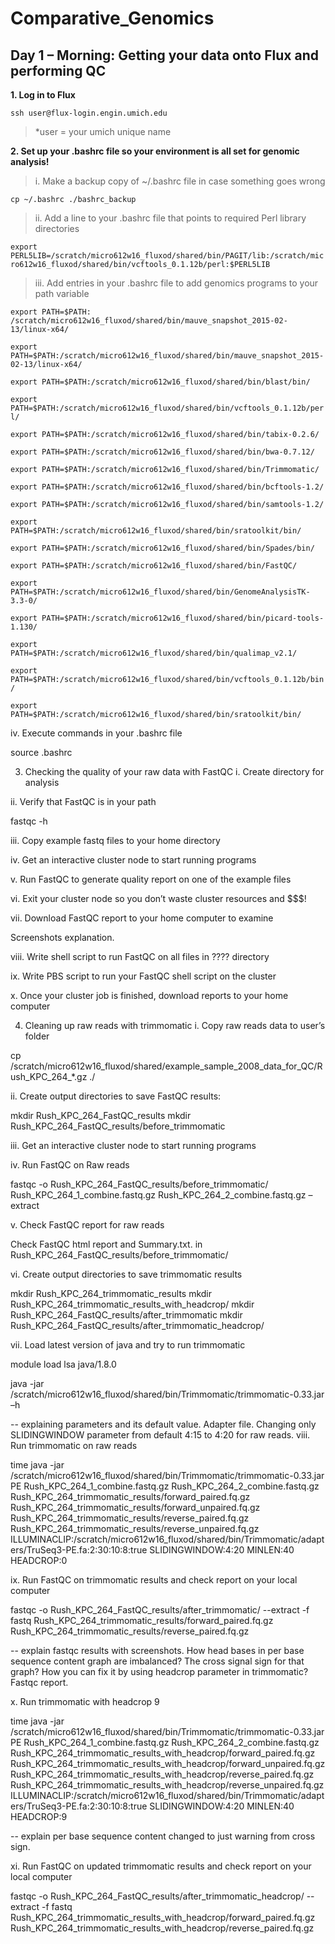 # Comparative_Genomics

## Day 1 – Morning: Getting your data onto Flux and performing QC 

**1.	Log in to Flux**

`ssh user@flux-login.engin.umich.edu`

> *user = your umich unique name

**2.	Set up your .bashrc file so your environment is all set for genomic analysis!**

>i. Make a backup copy of ~/.bashrc file in case something goes wrong 
	
`cp ~/.bashrc ./bashrc_backup`
	
>ii. Add a line to your .bashrc file that points to required Perl library directories

`export PERL5LIB=/scratch/micro612w16_fluxod/shared/bin/PAGIT/lib:/scratch/micro612w16_fluxod/shared/bin/vcftools_0.1.12b/perl:$PERL5LIB`

>iii. Add entries in your .bashrc file to add genomics programs to your path variable

`export PATH=$PATH: /scratch/micro612w16_fluxod/shared/bin/mauve_snapshot_2015-02-13/linux-x64/`

`export PATH=$PATH:/scratch/micro612w16_fluxod/shared/bin/mauve_snapshot_2015-02-13/linux-x64/`

`export PATH=$PATH:/scratch/micro612w16_fluxod/shared/bin/blast/bin/`

`export PATH=$PATH:/scratch/micro612w16_fluxod/shared/bin/vcftools_0.1.12b/perl/`

`export PATH=$PATH:/scratch/micro612w16_fluxod/shared/bin/tabix-0.2.6/`

`export PATH=$PATH:/scratch/micro612w16_fluxod/shared/bin/bwa-0.7.12/`

`export PATH=$PATH:/scratch/micro612w16_fluxod/shared/bin/Trimmomatic/`

`export PATH=$PATH:/scratch/micro612w16_fluxod/shared/bin/bcftools-1.2/`

`export PATH=$PATH:/scratch/micro612w16_fluxod/shared/bin/samtools-1.2/`

`export PATH=$PATH:/scratch/micro612w16_fluxod/shared/bin/sratoolkit/bin/`

`export PATH=$PATH:/scratch/micro612w16_fluxod/shared/bin/Spades/bin/`

`export PATH=$PATH:/scratch/micro612w16_fluxod/shared/bin/FastQC/`

`export PATH=$PATH:/scratch/micro612w16_fluxod/shared/bin/GenomeAnalysisTK-3.3-0/`

`export PATH=$PATH:/scratch/micro612w16_fluxod/shared/bin/picard-tools-1.130/`

`export PATH=$PATH:/scratch/micro612w16_fluxod/shared/bin/qualimap_v2.1/`

`export PATH=$PATH:/scratch/micro612w16_fluxod/shared/bin/vcftools_0.1.12b/bin/`

`export PATH=$PATH:/scratch/micro612w16_fluxod/shared/bin/sratoolkit/bin/`

iv.	Execute commands in your .bashrc file

source .bashrc


3.	Checking the quality of your raw data with FastQC
i.	Create directory for analysis

ii.	Verify that FastQC is in your path

fastqc -h  

iii.	Copy example fastq files to your home directory

iv.	Get an interactive cluster node to start running programs

v.	Run FastQC to generate quality report on one of the example files

vi.	Exit your cluster node so you don’t waste cluster resources and $$$!

vii.	Download FastQC report to your home computer to examine

Screenshots explanation.

viii.	Write shell script to run FastQC on all files in ???? directory

ix.	Write PBS script to run your FastQC shell script on the cluster

x.	Once your cluster job is finished, download reports to your home computer


4.	Cleaning up raw reads with trimmomatic
i.	Copy raw reads data to user’s folder

cp /scratch/micro612w16_fluxod/shared/example_sample_2008_data_for_QC/Rush_KPC_264_*.gz ./

ii.	Create output directories to save FastQC results:

mkdir Rush_KPC_264_FastQC_results
mkdir Rush_KPC_264_FastQC_results/before_trimmomatic

iii.	Get an interactive cluster node to start running programs

iv.	Run FastQC on Raw reads

fastqc -o Rush_KPC_264_FastQC_results/before_trimmomatic/ Rush_KPC_264_1_combine.fastq.gz Rush_KPC_264_2_combine.fastq.gz –extract


v.	Check FastQC report for raw reads

Check FastQC html report and Summary.txt. in Rush_KPC_264_FastQC_results/before_trimmomatic/


vi.	Create output directories to save trimmomatic results

mkdir Rush_KPC_264_trimmomatic_results
mkdir Rush_KPC_264_trimmomatic_results_with_headcrop/
mkdir Rush_KPC_264_FastQC_results/after_trimmomatic
mkdir Rush_KPC_264_FastQC_results/after_trimmomatic_headcrop/

vii.	Load latest version of java and try to run trimmomatic

module load lsa java/1.8.0

java -jar /scratch/micro612w16_fluxod/shared/bin/Trimmomatic/trimmomatic-0.33.jar –h

-- explaining parameters and its default value. Adapter file. Changing only SLIDINGWINDOW parameter from default 4:15 to 4:20 for raw reads.
viii.	Run trimmomatic on raw reads

time java -jar /scratch/micro612w16_fluxod/shared/bin/Trimmomatic/trimmomatic-0.33.jar PE Rush_KPC_264_1_combine.fastq.gz Rush_KPC_264_2_combine.fastq.gz Rush_KPC_264_trimmomatic_results/forward_paired.fq.gz Rush_KPC_264_trimmomatic_results/forward_unpaired.fq.gz Rush_KPC_264_trimmomatic_results/reverse_paired.fq.gz Rush_KPC_264_trimmomatic_results/reverse_unpaired.fq.gz ILLUMINACLIP:/scratch/micro612w16_fluxod/shared/bin/Trimmomatic/adapters/TruSeq3-PE.fa:2:30:10:8:true SLIDINGWINDOW:4:20 MINLEN:40 HEADCROP:0

ix.	Run FastQC on trimmomatic results and check report on your local computer

fastqc -o Rush_KPC_264_FastQC_results/after_trimmomatic/ --extract -f fastq Rush_KPC_264_trimmomatic_results/forward_paired.fq.gz Rush_KPC_264_trimmomatic_results/reverse_paired.fq.gz
	
-- explain fastqc results with screenshots. How head bases in per base sequence content graph are imbalanced? The cross signal sign for that graph? How you can fix it by using headcrop parameter in trimmomatic? Fastqc report.

x.	Run trimmomatic with headcrop 9

time java -jar /scratch/micro612w16_fluxod/shared/bin/Trimmomatic/trimmomatic-0.33.jar PE Rush_KPC_264_1_combine.fastq.gz Rush_KPC_264_2_combine.fastq.gz Rush_KPC_264_trimmomatic_results_with_headcrop/forward_paired.fq.gz Rush_KPC_264_trimmomatic_results_with_headcrop/forward_unpaired.fq.gz Rush_KPC_264_trimmomatic_results_with_headcrop/reverse_paired.fq.gz Rush_KPC_264_trimmomatic_results_with_headcrop/reverse_unpaired.fq.gz ILLUMINACLIP:/scratch/micro612w16_fluxod/shared/bin/Trimmomatic/adapters/TruSeq3-PE.fa:2:30:10:8:true SLIDINGWINDOW:4:20 MINLEN:40 HEADCROP:9
		
-- explain per base sequence content changed to just warning from cross sign.

xi.	Run FastQC on updated trimmomatic results and check report on your local computer

fastqc -o Rush_KPC_264_FastQC_results/after_trimmomatic_headcrop/ --extract -f fastq Rush_KPC_264_trimmomatic_results_with_headcrop/forward_paired.fq.gz Rush_KPC_264_trimmomatic_results_with_headcrop/reverse_paired.fq.gz



